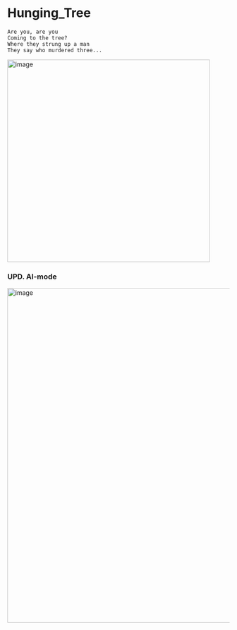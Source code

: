 # Hunging_Tree

```
Are you, are you  
Coming to the tree?  
Where they strung up a man  
They say who murdered three...
```  


<img width="459" alt="image" src="https://github.com/user-attachments/assets/a37a94a9-0390-4475-9a00-11f0fc0096ef" />

    

  

### UPD. AI-mode  
  
<img width="759" alt="image" src="https://github.com/user-attachments/assets/4e20f286-eae5-4977-b2f0-3df2cdf18866" />
